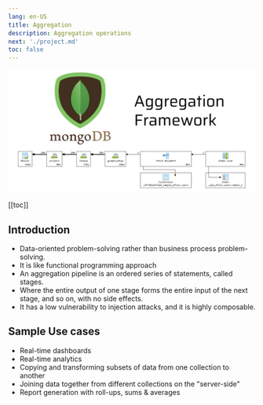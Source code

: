 ```yaml
---
lang: en-US
title: Aggregation
description: Aggregation operations
next: './project.md'
toc: false
---
```




![An image](./img/aggregation_framework.png)

[[toc]]

## Introduction

- Data-oriented problem-solving rather than business process problem-solving.
- It is like functional programming approach
- An aggregation pipeline is an ordered series of statements, called stages.
- Where the entire output of one stage forms the entire input of the next stage, and so on, with no side effects.
- It has a low vulnerability to injection attacks, and it is highly composable.

## Sample Use cases

- Real-time dashboards
- Real-time analytics
- Copying and transforming subsets of data from one collection to another
- Joining data together from different collections on the "server-side"
- Report generation with roll-ups, sums & averages
